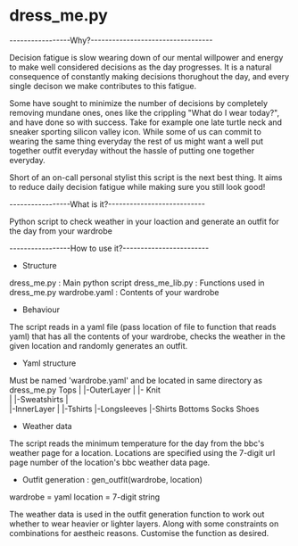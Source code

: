 # dress_me.py

-----------------Why?----------------------------------

Decision fatigue is slow wearing down of our mental willpower and energy to make well considered decisions 
as the day progresses. It is a natural consequence of constantly making decisions thorughout the day, and
every single decison we make contributes to this fatigue.

Some have sought to minimize the number of decisions by completely removing mundane ones, ones like the
crippling "What do I wear today?", and have done so with success. Take for example one late turtle neck and
sneaker sporting silicon valley icon. While some of us can commit to wearing the same thing everyday the rest 
of us might want a well put together outfit everyday without the hassle of putting one together everyday.

Short of an on-call personal stylist this script is the next best thing. It aims to reduce daily 
decision fatigue while making sure you still look good!

-----------------What is it?---------------------------

Python script to check weather in your loaction and generate an outfit for the day from your wardrobe


-----------------How to use it?------------------------
- Structure

dress_me.py     : Main python script
dress_me_lib.py : Functions used in dress_me.py
wardrobe.yaml   : Contents of your wardrobe

- Behaviour

The script reads in a yaml file (pass location of file to function that reads yaml) that has all the
contents of your wardrobe, checks the weather in the given location and randomly generates an outfit.

- Yaml structure

Must be named 'wardrobe.yaml' and be located in same directory as dress_me.py
Tops
|
|-OuterLayer
|  |- Knit   
|  |-Sweatshirts
|    
|-InnerLayer
   |
   |-Tshirts
   |-Longsleeves
   |-Shirts
Bottoms
Socks 
Shoes
 
 - Weather data
 
 The script reads the minimum temperature for the day from the bbc's weather page for a location.
 Locations are specified using the 7-digit url page number of the location's bbc weather data page.
 
 - Outfit generation : gen_outfit(wardrobe, location)
 
 wardrobe = yaml
 location = 7-digit string
 
 The weather data is used in the outfit generation function to work out whether to wear heavier or lighter layers.
 Along with some constraints on combinations for aestheic reasons. Customise the function as desired.

